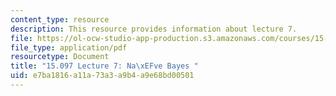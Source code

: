 ```yaml
---
content_type: resource
description: This resource provides information about lecture 7.
file: https://ol-ocw-studio-app-production.s3.amazonaws.com/courses/15-097-prediction-machine-learning-and-statistics-spring-2012/e7ba1816a11a73a3a9b4a9e68bd00501_MIT15_097S12_lec07.pdf
file_type: application/pdf
resourcetype: Document
title: "15.097 Lecture 7: Na\xEFve Bayes "
uid: e7ba1816-a11a-73a3-a9b4-a9e68bd00501
---
```

